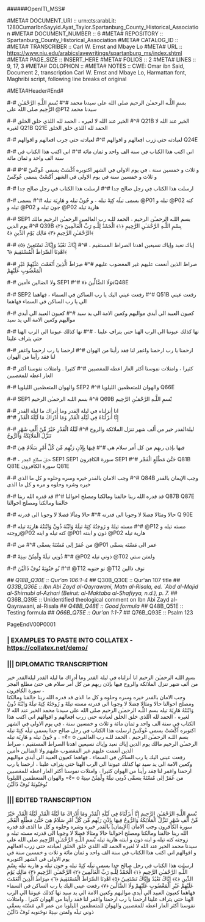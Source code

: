 ######OpenITI_MSS# 

#META# DOCUMENT_URI	:: urn:cts:arabLit: 1280CumarIbnSayyid.Ayat_Taylor.Spartanburg_County_Historical_Association 
#META# DOCUMENT_NUMBER	:: 6
#META# REPOSITORY	:: Spartanburg_County_Historical_Association
#META# CATALOG_ID	:: 
#META# TRANSCRIBER	:: Carl W. Ernst and Mbaye Lo
#META# URL	:: https://www.niu.edu/arabicslavewritings/spartanburg_ms/index.shtml
#META# PAGE_SIZE	:: INSERT_HERE
#META# FOLIOS	:: 2
#META# LINES	:: 9, 17, 3
#META# COLOPHON	:: 
#META# NOTES		:: CWE: Omar ibn Said, Document 2, transcription Carl W. Ernst  and Mbaye Lo, Harmattan font, Maghribi script, following line breaks of original


#META#Header#End#

#-# بسمِ اللَّـه الرحمـٰن الرحيم صلى الله على سيدنا محمد 
#^# بْسمِ اللَّـهِ الرَّحْمَـٰنِ الرَّحِيم صلى الله على @P12 سيدنا محمد

#-# الخير عند الله لا لغيره ؞ الحمد لله اللذي خلڧ الخلڧ  
#^# Q21B الخير عند الله لا لغيره Q21B Q21E الحمد لله اللذي خلق الخلق 

#-# لعبادته حتى زرب اڢعالهم و اڧوالهم 
#^# لعبادته حتى جرب افعالهم و اقوالهم Q24E

#-# اني اكتب هذا الكتاب ڢي سنة الڢ واحد و ثمان مائة 
#^# اني اكتب هذا الكتاب في سنة الف واحد و ثمان مائة

#-# و ثلاث و خمسين سنة ؞ ڢي يوم الاولى ڢي الشهر اكتوبره اُكْسَتْ يسمى عُوكَسْ 
#^# و ثلاث و خمسين سنة في يوم الاولى في الشهر اُكَسْتْ يسمى عُوكَسْ  

#-# ارسلت هذا الكتاب ڢي رجل صالح جدا  
#^# ارسلت هذا الكتاب في رجل صالح جدا

#-# يسمى  تيلَه  كِتِهْ تيله ؞ و جُونْ تيله و هَارِيَة تيله 
#^# يسمى @P01 تيله و @P02 كته تيله   و @P02  جون تيله و @P02 هارية تيله 

#-# SEP1 بسم اللـه الرحمـٰن الرحيم ؞ الحمد للـه رب العالمين الرحمـٰن الرحيم مالك يوم الدين  
#^# Q39B بِسْمِ اللَّـهِ الرَّحْمَـٰنِ الرَّحِيمِ ﴿١﴾ الْحَمْدُ لِلَّـهِ رَبِّ الْعَالَمِينَ ﴿٢﴾ الرَّحْمَـٰنِ الرَّحِيمِ ﴿٣﴾ مَالِكِ يَوْمِ الدِّينِ ﴿٤﴾ 

#-# إياك نعبد وإياك نسيعين اهدنا الصراط المستقيم ؞  
#^# إِيَّاكَ نَعْبُدُ وَإِيَّاكَ نَسْتَعِينُ ﴿٥﴾ اهْدِنَا الصِّرَاطَ الْمُسْتَقِيمَ ﴿٦﴾ 

#-# صراط الذين أنعمت عليهم غير المغضوب عليهم  
#^# صِرَاطَ الَّذِينَ أَنْعَمْتَ عَلَيْهِمْ غَيْرِ الْمَغْضُوبِ عَلَيْهِمْ  

#-# ولا الضالين ءأمين  SEP1
#^# وَلَا الضَّالِّينَ ﴿٧﴾ Q48E

#-# SEP2 رڢعت عيني اليك يا رب الساكن ڢي السماء ؞  ڢهاهما 
#^# Q51B رفعت عيني الي يا رب الساكن في السماء فهاهما 

#-# كعيون العبيد الي أيدي مواليهم وكعين الامة الي يد سيد 
#^# كعيون العبيد الي أيدي مواليهم وكعين الامة الي يد سيد

#-# تها كذلك عيوننا الي الرب الهنا حتي يتراڢ علينا ؞ 
#^# تها كذلك عيوننا الي الرب الهنا حتي يتراف علينا

#-# ارحمنا يا رب ارحمنا واغڢر لنا ڢڧد رأينا من الهوان 
#^# ارحمنا يا رب ارحمنا واغفر لنا فقد رأينا من الهوان

#-# كثيرا ؞  وامتلات نڢوسنا أكثر العار اعطه للمغصبين  
#^# كثيرا .  وامتلات نفوسنا أكثر العار اعطه للمغصبين 

#-# والهوان المتعظمين الليلويا SEP2  
#^# والهوان للمتعظمين الليلويا Q66E

#-# SEP1 بسم اللـه الرحمـٰن الرحيم  
#^# Q69B بْسمِ اللَّـهِ الرَّحْمَـٰنِ الرَّحِيم

#-# انا أنزلناه ڢي ليلة الڧدر وما أدراك ما ليلة الڧدر              
#^# إِنَّا أَنزَلْنَاهُ فِي لَيْلَةِ الْقَدْرِ وَمَا أَدْرَاكَ مَا لَيْلَةُ الْقَدْرِ

#-# ليلةالڧدر خير من أَلڢ شهر تنزل الملائكة والروح  
#^# لَيْلَةُ الْقَدْرِ خَيْرٌ مِّنْ أَلْفِ شَهْرٍ تَنَزَّلُ الْمَلَائِكَةُ وَالرُّوحُ 

#-# ڢيها بإذن ربهِم من كل أَمر سلام هي 
#^# فِيهَا بِإِذْنِ رَبِّهِم مِّن كُلِّ أَمْرٍ  سَلَامٌ هِيَ

#-# حتىٰ مطلع الڢجر ؞ SEP1 SEP1 سورة الکاڢرون  SEP1
#^# حَتَّىٰ مَطْلَعِ الْفَجْر Q81B Q81E سورة الکافرون Q81E

#-# وجب الامان‌ بالڧدر خیره وسره وحلوه‌ و کل ما الذی 
#^# Q84B وجب ‌الإيمان بالقدر خیره وشره وحلوه‌ و مره و کل ما الذی

#-# ڧد ڧدره الله ربنا خالڧنا ومالکنا  ومصلح احوالنا 
#^# قد قدره الله ربنا Q87B Q87E خالقنا ومالکنا  ومصلح احوالنا

#-# حالا ومئالا  ڢضلا لا وجوبا الی ڧدرته  
#^# حالا ومآلا  فضلا لا وجوبا الی قدرته Q	90E

#-# مسته تيلهْ و زَوجَتُهُ كِتِهْ تيلَهْ وَابْنُهُ ذُونْ وَابْنَتُهُ هَارِيَةَ تيله 
#^# @P12 مسته تيله و زوجته@P02 كته تيله و ابنه @P01 ذون و ابنته @P02 هارية تيله

#-# من عُمَرْ اِلى مُسْتَهْ يسمَّى 
#^# من @P01 عمر الى مَسْتَه يسمَّى

#-# ذُونِي تيلَهْ   وِلْمِتُنْ سِتِهْ 
#^# @P02 ذوني تيله @T02  ولمتن ستي     
 
#-# نُو حَنُوبَهْ  نُوڢْ ذَالَيْنَ 
#^# @T12 نو حنوبه  @T12 نوف ذالين 

#*# Q18B_Q30E :: Qur'an 106:1-4 
#*# Q30B_Q30E ::  Qur'an 107 title
#*# Q33B_Q36E ::  Ibn Abi Zayd al-Qayrawani, Matn al-Risala, ed. `Abd al-Majid al-Shirnubi al-Azhari (Beirut: al-Maktaba al-Shafiyya, n.d.), p. 7.
#*# Q36B_Q39E ::  Unidentified theological comment on Ibn Abi Zayd al-Qayrawani, al-Risala
#*# Q48B_Q48E ::  Good formula
#*# Q48B_Q51E ::  Testing formula
#*# Q66B_Q75E ::  Qur'an  1:1-7
#*# Q76B_Q93E ::  Psalm 123


PageEndV00P0001


### | EXAMPLES TO PASTE INTO COLLATEX - https://collatex.net/demo/

### ||| DIPLOMATIC TRANSCRIPTION

بسم اللـه الرحمـٰن الرحيم 
انا أنزلناه ڢي ليلة الڧدر وما أدراك ما ليلة الڧدر                                                                                  ليلةالڧدر خير من أَلڢ شهر تنزل الملائكة والروح 
ڢيها بإذن ربهِم من كل أَمر سلام هي
حتىٰ مطلع الڢجر ؞ سورة الکاڢرون  
وجب الامان‌ بالڧدر خیره وسره وحلوه‌ و کل ما الذی
ڧد ڧدره الله ربنا خالڧنا ومالکنا  ومصلح احوالنا
حالا ومثالا  ڢضلا لا وجوبا الی ڧدرته 
مسته تيلهْ و زَوجَتُهُ كِتِهْ تيلَهْ وَابْنُهُ ذُونْ وَابْنَتُهُ هَارِيَةَ تيله
بسمِ اللَّـه الرحمـٰن الرحيم صلى الله على سيدنا محمد
الخير عند الله لا لغيره ؞ الحمد لله اللذي خلڧ الخلڧ 
لعبادته حتى زرب اڢعالهم و اڧوالهم
اني اكتب هذا الكتاب ڢي سنة الڢ واحد و ثمان مائة
و ثلاث و خمسين سنة ؞ ڢي يوم الاولى ڢي الشهر اكتوبره   اُكْسَتْ يسمى عُوكَسْ
ارسلت هذا الكتاب ڢي رجل صالح جدا يسمى تيلَه كِتِهْ
 تيله ؞ و جُونْ تيله و هَارِيَة تيله  =ℓ= o 
بسم اللـه الرحمـٰن الرحيم ؞ الحمد للـه رب العالمين الرحمـٰن الرحيم مالك يوم الدين 
إياك نعبد وإياك نسيعين اهدنا الصراط المستقيم ؞ 
صراط الذين أنعمت عليهم غير المغضوب عليهم 
ولا الضالين ءأمين   
رڢعت عيني اليك يا رب الساكن ڢي السماء ؞  ڢهاهما 
كعيون العبيد الي أيدي مواليهم وكعين الامة الي يد سيد
تها كذلك عيوننا الي الرب الهنا حتي يتراڢ علينا ؞
ارحمنا يا رب ارحمنا واغڢر لنا ڢڧد رأينا من الهوان
كثيرا ؞  وامتلات نڢوسنا أكثر العار اعطه للمغصبين 
والهوان المتعظمين الليلويا  =ℓ= o 
من عُمَرْ اِلى مُسْتَهْ يسمَّى
ذُونِي تيلَهْ وِلْمِتُنْ سِتِهْ
نُوحَنُوبَهْ نُوڢْ ذَالَيْنَ


### ||| EDITED TRANSCRIPTION



بْسمِ اللَّـهِ الرَّحْمَـٰنِ الرَّحِيم
إِنَّا أَنزَلْنَاهُ فِي لَيْلَةِ الْقَدْرِ وَمَا أَدْرَاكَ مَا لَيْلَةُ الْقَدْرِ
لَيْلَةُ الْقَدْرِ خَيْرٌ مِّنْ أَلْفِ شَهْرٍ تَنَزَّلُ الْمَلَائِكَةُ وَالرُّوحُ 
فِيهَا بِإِذْنِ رَبِّهِم مِّن كُلِّ أَمْرٍ  سَلَامٌ هِيَ
حَتَّىٰ مَطْلَعِ الْفَجْر  سورة الکافرون 
وجب الامان [الإيمان] بالقدر خیره وشره وحلوه و کل ما الذی
قد قدره الله ربنا خالقنا ومالکنا  ومصلح احوالنا
حالا ومثالا  فضلا لا وجوبا الی قدرته 
مسته تيله و زوجته كته تيله و ابنه ذون و ابنته هارية تيله
بْسمِ اللَّـهِ الرَّحْمَـٰنِ الرَّحِيم صلى الله على سيدنا محمد
الخير عند الله لا لغيره الحمد لله اللذي خلق الخلق 
لعبادته حتى زرب افعالهم و اقوالهم
اني اكتب هذا الكتاب في سنة الف واحد و ثمان مائة
و ثلاث و خمسين سنة في يوم الاولى في الشهر اكتوبره  
ارسلت هذا الكتاب في رجل صالح جدا
 يسمى تيلَه كِتِهْ تيله و جون تيله و هارية تيله
بِسْمِ اللَّـهِ الرَّحْمَـٰنِ الرَّحِيمِ ﴿١﴾ الْحَمْدُ لِلَّـهِ رَبِّ الْعَالَمِينَ ﴿٢﴾ الرَّحْمَـٰنِ الرَّحِيمِ ﴿٣﴾ مَالِكِ يَوْمِ الدِّينِ ﴿٤﴾ إِيَّاكَ نَعْبُدُ وَإِيَّاكَ نَسْتَعِينُ ﴿٥﴾ اهْدِنَا الصِّرَاطَ الْمُسْتَقِيمَ ﴿٦﴾ صِرَاطَ الَّذِينَ أَنْعَمْتَ عَلَيْهِمْ غَيْرِ الْمَغْضُوبِ عَلَيْهِمْ وَلَا الضَّالِّينَ ﴿٧﴾
رفعت عيني اليك يا رب الساكن في السماء فهاهما 
كعيون العبيد الي أيدي مواليهم وكعين الامة الي يد سيد
تها كذلك عيوننا الي الرب الهنا حتي يتراف علينا
ارحمنا يا رب ارحمنا واغفر لنا فقد رأينا من الهوان كثيرا .  وامتلات نفوسنا أكثر العار اعطه للمغصبين 
والهوان للمتعظمين الليلويا 
من عمر الى مَسْتَه يسمَّى
ذوني تيلَه ولمتن سِتِهْ
نوحَنوبه نُوفْ ذَالَيْنَ


